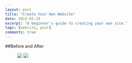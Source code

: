 ```yaml
---
layout: post
title: "Create Your Own Website"
date: 2019-05-24
excerpt: "A beginner's guide to creating your own site."
tags: [website, post]
comments: true
---
```


##Before and After

<figure class="half">
  <a href="/assets/img/beforeweb.jpg"><img src="/assets/img/beforeweb.jpg"></a>
  <a href="/assets/img/afterweb.jpg"><img src="/assets/img/afterweb.jpg"></a>
</figure>
